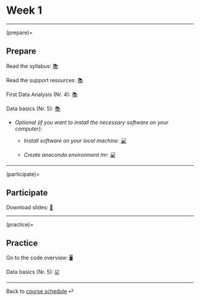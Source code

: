 # Week 1


---

(prepare)=
## Prepare


Read the syllabus: [📚](../docs/course-syllabus.md)

Read the support resources: [📚](../docs/course-support.md)

First Data Analysis (Nr. 4): [📚](https://openintro-ims.netlify.app/data-hello.html#case-study-stents-strokes)

Data basics (Nr. 5): [📚](https://openintro-ims.netlify.app/data-hello.html#data-basics)


- *Optional (if you want to install the necessary software on your computer):* 

  - *Install software on your local machine: [💻](https://github.com/kirenz/environments/blob/main/programming-toolkit.md)*

  - *Create anaconda environment mr: [💻](https://github.com/kirenz/environments/blob/main/README.md)*

---

(participate)=
## Participate


Download slides: [📑](https://drive.google.com/file/d/1SF30Q4B-i8UhiK_xW7okgKDbtii8lw2j/view?usp=sharing)


---

(practice)=
## Practice

Go to the code overview: [🖥](../docs/code-overview.md)


Data basics (Nr. 5): [☑️](https://forms.gle/EJT7mcYgPi8drKgR9)


---

Back to [course schedule](../docs/course-schedule.md) ⏎
